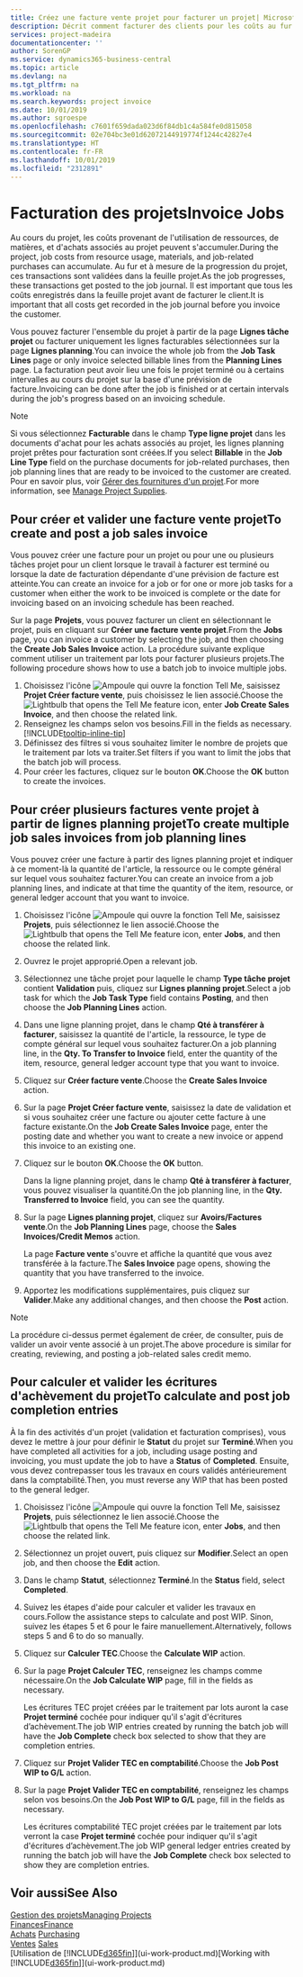```yaml
---
title: Créez une facture vente projet pour facturer un projet| Microsoft Docs
description: Décrit comment facturer des clients pour les coûts au fur et à mesure de l'avancée du projet.
services: project-madeira
documentationcenter: ''
author: SorenGP
ms.service: dynamics365-business-central
ms.topic: article
ms.devlang: na
ms.tgt_pltfrm: na
ms.workload: na
ms.search.keywords: project invoice
ms.date: 10/01/2019
ms.author: sgroespe
ms.openlocfilehash: c7601f659dada023d6f84db1c4a584fe0d815058
ms.sourcegitcommit: 02e704bc3e01d62072144919774f1244c42827e4
ms.translationtype: HT
ms.contentlocale: fr-FR
ms.lasthandoff: 10/01/2019
ms.locfileid: "2312891"
---
```

# <a name="invoice-jobs"></a><span data-ttu-id="930ed-103">Facturation des projets</span><span class="sxs-lookup"><span data-stu-id="930ed-103">Invoice Jobs</span></span>
<span data-ttu-id="930ed-104">Au cours du projet, les coûts provenant de l'utilisation de ressources, de matières, et d'achats associés au projet peuvent s'accumuler.</span><span class="sxs-lookup"><span data-stu-id="930ed-104">During the project, job costs from resource usage, materials, and job-related purchases can accumulate.</span></span> <span data-ttu-id="930ed-105">Au fur et à mesure de la progression du projet, ces transactions sont validées dans la feuille projet.</span><span class="sxs-lookup"><span data-stu-id="930ed-105">As the job progresses, these transactions get posted to the job journal.</span></span> <span data-ttu-id="930ed-106">Il est important que tous les coûts enregistrés dans la feuille projet avant de facturer le client.</span><span class="sxs-lookup"><span data-stu-id="930ed-106">It is important that all costs get recorded in the job journal before you invoice the customer.</span></span>

<span data-ttu-id="930ed-107">Vous pouvez facturer l'ensemble du projet à partir de la page **Lignes tâche projet** ou facturer uniquement les lignes facturables sélectionnées sur la page **Lignes planning**.</span><span class="sxs-lookup"><span data-stu-id="930ed-107">You can invoice the whole job from the **Job Task Lines** page or only invoice selected billable lines from the **Planning Lines** page.</span></span> <span data-ttu-id="930ed-108">La facturation peut avoir lieu une fois le projet terminé ou à certains intervalles au cours du projet sur la base d'une prévision de facture.</span><span class="sxs-lookup"><span data-stu-id="930ed-108">Invoicing can be done after the job is finished or at certain intervals during the job's progress based on an invoicing schedule.</span></span>

> [!NOTE]  
>   <span data-ttu-id="930ed-109">Si vous sélectionnez **Facturable** dans le champ **Type ligne projet** dans les documents d'achat pour les achats associés au projet, les lignes planning projet prêtes pour facturation sont créées.</span><span class="sxs-lookup"><span data-stu-id="930ed-109">If you select **Billable** in the **Job Line Type** field on the purchase documents for job-related purchases, then job planning lines that are ready to be invoiced to the customer are created.</span></span> <span data-ttu-id="930ed-110">Pour en savoir plus, voir [Gérer des fournitures d'un projet](projects-how-manage-project-supplies.md).</span><span class="sxs-lookup"><span data-stu-id="930ed-110">For more information, see [Manage Project Supplies](projects-how-manage-project-supplies.md).</span></span>

## <a name="to-create-and-post-a-job-sales-invoice"></a><span data-ttu-id="930ed-111">Pour créer et valider une facture vente projet</span><span class="sxs-lookup"><span data-stu-id="930ed-111">To create and post a job sales invoice</span></span>
<span data-ttu-id="930ed-112">Vous pouvez créer une facture pour un projet ou pour une ou plusieurs tâches projet pour un client lorsque le travail à facturer est terminé ou lorsque la date de facturation dépendante d'une prévision de facture est atteinte.</span><span class="sxs-lookup"><span data-stu-id="930ed-112">You can create an invoice for a job or for one or more job tasks for a customer when either the work to be invoiced is complete or the date for invoicing based on an invoicing schedule has been reached.</span></span>

<span data-ttu-id="930ed-113">Sur la page **Projets**, vous pouvez facturer un client en sélectionnant le projet, puis en cliquant sur **Créer une facture vente projet**.</span><span class="sxs-lookup"><span data-stu-id="930ed-113">From the **Jobs** page, you can invoice a customer by selecting the job, and then choosing the **Create Job Sales Invoice** action.</span></span> <span data-ttu-id="930ed-114">La procédure suivante explique comment utiliser un traitement par lots pour facturer plusieurs projets.</span><span class="sxs-lookup"><span data-stu-id="930ed-114">The following procedure shows how to use a batch job to invoice multiple jobs.</span></span>  

1. <span data-ttu-id="930ed-115">Choisissez l'icône ![Ampoule qui ouvre la fonction Tell Me](media/ui-search/search_small.png "Dites-moi ce que vous voulez faire"), saisissez **Projet Créer facture vente**, puis choisissez le lien associé.</span><span class="sxs-lookup"><span data-stu-id="930ed-115">Choose the ![Lightbulb that opens the Tell Me feature](media/ui-search/search_small.png "Tell me what you want to do") icon, enter **Job Create Sales Invoice**, and then choose the related link.</span></span>  
2. <span data-ttu-id="930ed-116">Renseignez les champs selon vos besoins.</span><span class="sxs-lookup"><span data-stu-id="930ed-116">Fill in the fields as necessary.</span></span> [!INCLUDE[tooltip-inline-tip](includes/tooltip-inline-tip_md.md)]
3. <span data-ttu-id="930ed-117">Définissez des filtres si vous souhaitez limiter le nombre de projets que le traitement par lots va traiter.</span><span class="sxs-lookup"><span data-stu-id="930ed-117">Set filters if you want to limit the jobs that the batch job will process.</span></span>
4. <span data-ttu-id="930ed-118">Pour créer les factures, cliquez sur le bouton **OK**.</span><span class="sxs-lookup"><span data-stu-id="930ed-118">Choose the **OK** button to create the invoices.</span></span>  

## <a name="to-create-multiple-job-sales-invoices-from-job-planning-lines"></a><span data-ttu-id="930ed-119">Pour créer plusieurs factures vente projet à partir de lignes planning projet</span><span class="sxs-lookup"><span data-stu-id="930ed-119">To create multiple job sales invoices from job planning lines</span></span>
<span data-ttu-id="930ed-120">Vous pouvez créer une facture à partir des lignes planning projet et indiquer à ce moment-là la quantité de l'article, la ressource ou le compte général sur lequel vous souhaitez facturer.</span><span class="sxs-lookup"><span data-stu-id="930ed-120">You can create an invoice from a job planning lines, and indicate at that time the quantity of the item, resource, or general ledger account that you want to invoice.</span></span>

1. <span data-ttu-id="930ed-121">Choisissez l'icône ![Ampoule qui ouvre la fonction Tell Me](media/ui-search/search_small.png "Dites-moi ce que vous voulez faire"), saisissez **Projets**, puis sélectionnez le lien associé.</span><span class="sxs-lookup"><span data-stu-id="930ed-121">Choose the ![Lightbulb that opens the Tell Me feature](media/ui-search/search_small.png "Tell me what you want to do") icon, enter **Jobs**, and then choose the related link.</span></span>
2. <span data-ttu-id="930ed-122">Ouvrez le projet approprié.</span><span class="sxs-lookup"><span data-stu-id="930ed-122">Open a relevant job.</span></span>
3. <span data-ttu-id="930ed-123">Sélectionnez une tâche projet pour laquelle le champ **Type tâche projet** contient **Validation** puis, cliquez sur **Lignes planning projet**.</span><span class="sxs-lookup"><span data-stu-id="930ed-123">Select a job task for which the **Job Task Type** field contains **Posting**, and then choose the **Job Planning Lines** action.</span></span>  
4. <span data-ttu-id="930ed-124">Dans une ligne planning projet, dans le champ **Qté à transférer à facturer**, saisissez la quantité de l'article, la ressource, le type de compte général sur lequel vous souhaitez facturer.</span><span class="sxs-lookup"><span data-stu-id="930ed-124">On a job planning line, in the **Qty. To Transfer to Invoice** field, enter the quantity of the item, resource, general ledger account type that you want to invoice.</span></span>  
5. <span data-ttu-id="930ed-125">Cliquez sur **Créer facture vente**.</span><span class="sxs-lookup"><span data-stu-id="930ed-125">Choose the **Create Sales Invoice** action.</span></span>
6. <span data-ttu-id="930ed-126">Sur la page **Projet Créer facture vente**, saisissez la date de validation et si vous souhaitez créer une facture ou ajouter cette facture à une facture existante.</span><span class="sxs-lookup"><span data-stu-id="930ed-126">On the **Job Create Sales Invoice** page, enter the posting date and whether you want to create a new invoice or append this invoice to an existing one.</span></span>
7. <span data-ttu-id="930ed-127">Cliquez sur le bouton **OK**.</span><span class="sxs-lookup"><span data-stu-id="930ed-127">Choose the **OK** button.</span></span>  

    <span data-ttu-id="930ed-128">Dans la ligne planning projet, dans le champ **Qté à transférer à facturer**, vous pouvez visualiser la quantité.</span><span class="sxs-lookup"><span data-stu-id="930ed-128">On the job planning line, in the **Qty. Transferred to Invoice** field, you can see the quantity.</span></span>
8. <span data-ttu-id="930ed-129">Sur la page **Lignes planning projet**, cliquez sur **Avoirs/Factures vente**.</span><span class="sxs-lookup"><span data-stu-id="930ed-129">On the **Job Planning Lines** page, choose the **Sales Invoices/Credit Memos** action.</span></span>

    <span data-ttu-id="930ed-130">La page **Facture vente** s'ouvre et affiche la quantité que vous avez transférée à la facture.</span><span class="sxs-lookup"><span data-stu-id="930ed-130">The **Sales Invoice** page opens, showing the quantity that you have transferred to the invoice.</span></span>  
9. <span data-ttu-id="930ed-131">Apportez les modifications supplémentaires, puis cliquez sur **Valider**.</span><span class="sxs-lookup"><span data-stu-id="930ed-131">Make any additional changes, and then choose the **Post** action.</span></span>

> [!NOTE]  
>   <span data-ttu-id="930ed-132">La procédure ci-dessus permet également de créer, de consulter, puis de valider un avoir vente associé à un projet.</span><span class="sxs-lookup"><span data-stu-id="930ed-132">The above procedure is similar for creating, reviewing, and posting a job-related sales credit memo.</span></span>

## <a name="to-calculate-and-post-job-completion-entries"></a><span data-ttu-id="930ed-133">Pour calculer et valider les écritures d'achèvement du projet</span><span class="sxs-lookup"><span data-stu-id="930ed-133">To calculate and post job completion entries</span></span>
<span data-ttu-id="930ed-134">À la fin des activités d'un projet (validation et facturation comprises), vous devez le mettre à jour pour définir le **Statut** du projet sur **Terminé**.</span><span class="sxs-lookup"><span data-stu-id="930ed-134">When you have completed all activities for a job, including usage posting and invoicing, you must update the job to have a **Status** of **Completed**.</span></span> <span data-ttu-id="930ed-135">Ensuite, vous devez contrepasser tous les travaux en cours validés antérieurement dans la comptabilité.</span><span class="sxs-lookup"><span data-stu-id="930ed-135">Then, you must reverse any WIP that has been posted to the general ledger.</span></span>

1. <span data-ttu-id="930ed-136">Choisissez l'icône ![Ampoule qui ouvre la fonction Tell Me](media/ui-search/search_small.png "Dites-moi ce que vous voulez faire"), saisissez **Projets**, puis sélectionnez le lien associé.</span><span class="sxs-lookup"><span data-stu-id="930ed-136">Choose the ![Lightbulb that opens the Tell Me feature](media/ui-search/search_small.png "Tell me what you want to do") icon, enter **Jobs**, and then choose the related link.</span></span>  
2. <span data-ttu-id="930ed-137">Sélectionnez un projet ouvert, puis cliquez sur **Modifier**.</span><span class="sxs-lookup"><span data-stu-id="930ed-137">Select an open job, and then choose the **Edit** action.</span></span>
3. <span data-ttu-id="930ed-138">Dans le champ **Statut**, sélectionnez **Terminé**.</span><span class="sxs-lookup"><span data-stu-id="930ed-138">In the **Status** field, select **Completed**.</span></span>
4. <span data-ttu-id="930ed-139">Suivez les étapes d'aide pour calculer et valider les travaux en cours.</span><span class="sxs-lookup"><span data-stu-id="930ed-139">Follow the assistance steps to calculate and post WIP.</span></span> <span data-ttu-id="930ed-140">Sinon, suivez les étapes 5 et 6 pour le faire manuellement.</span><span class="sxs-lookup"><span data-stu-id="930ed-140">Alternatively, follows steps 5 and 6 to do so manually.</span></span>  
5. <span data-ttu-id="930ed-141">Cliquez sur **Calculer TEC**.</span><span class="sxs-lookup"><span data-stu-id="930ed-141">Choose the **Calculate WIP** action.</span></span>
6. <span data-ttu-id="930ed-142">Sur la page **Projet Calculer TEC**, renseignez les champs comme nécessaire.</span><span class="sxs-lookup"><span data-stu-id="930ed-142">On the **Job Calculate WIP** page, fill in the fields as necessary.</span></span>  

     <span data-ttu-id="930ed-143">Les écritures TEC projet créées par le traitement par lots auront la case **Projet terminé** cochée pour indiquer qu'il s'agit d'écritures d’achèvement.</span><span class="sxs-lookup"><span data-stu-id="930ed-143">The job WIP entries created by running the batch job will have the **Job Complete** check box selected to show that they are completion entries.</span></span>  
7. <span data-ttu-id="930ed-144">Cliquez sur **Projet Valider TEC en comptabilité**.</span><span class="sxs-lookup"><span data-stu-id="930ed-144">Choose the **Job Post WIP to G/L** action.</span></span>
8. <span data-ttu-id="930ed-145">Sur la page **Projet Valider TEC en comptabilité**, renseignez les champs selon vos besoins.</span><span class="sxs-lookup"><span data-stu-id="930ed-145">On the **Job Post WIP to G/L** page, fill in the fields as necessary.</span></span>  

     <span data-ttu-id="930ed-146">Les écritures comptabilité TEC projet créées par le traitement par lots verront la case **Projet terminé** cochée pour indiquer qu'il s'agit d'écritures d’achèvement.</span><span class="sxs-lookup"><span data-stu-id="930ed-146">The job WIP general ledger entries created by running the batch job will have the **Job Complete** check box selected to show they are completion entries.</span></span>

## <a name="see-also"></a><span data-ttu-id="930ed-147">Voir aussi</span><span class="sxs-lookup"><span data-stu-id="930ed-147">See Also</span></span>
[<span data-ttu-id="930ed-148">Gestion des projets</span><span class="sxs-lookup"><span data-stu-id="930ed-148">Managing Projects</span></span>](projects-manage-projects.md)  
[<span data-ttu-id="930ed-149">Finances</span><span class="sxs-lookup"><span data-stu-id="930ed-149">Finance</span></span>](finance.md)  
<span data-ttu-id="930ed-150">[Achats](purchasing-manage-purchasing.md)       </span><span class="sxs-lookup"><span data-stu-id="930ed-150">[Purchasing](purchasing-manage-purchasing.md)       </span></span>  
<span data-ttu-id="930ed-151">[Ventes](sales-manage-sales.md)    </span><span class="sxs-lookup"><span data-stu-id="930ed-151">[Sales](sales-manage-sales.md)    </span></span>  
<span data-ttu-id="930ed-152">[Utilisation de [!INCLUDE[d365fin](includes/d365fin_md.md)]](ui-work-product.md)</span><span class="sxs-lookup"><span data-stu-id="930ed-152">[Working with [!INCLUDE[d365fin](includes/d365fin_md.md)]](ui-work-product.md)</span></span>  
